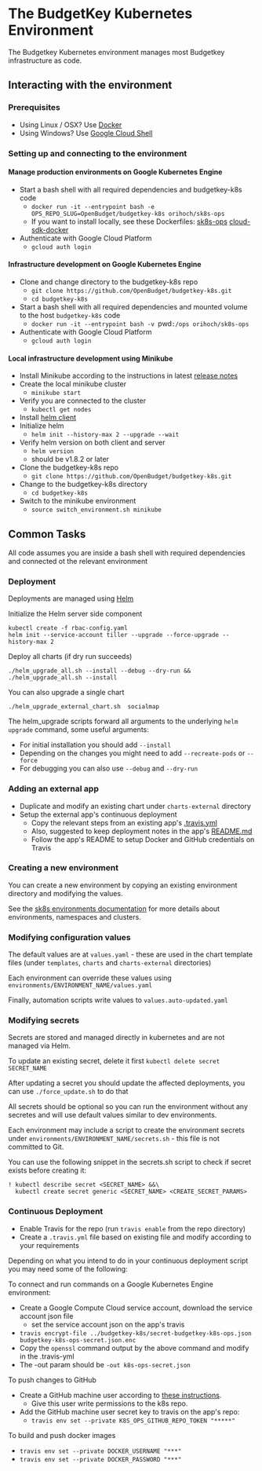 # The BudgetKey Kubernetes Environment

The Budgetkey Kubernetes environment manages most Budgetkey infrastructure as code.

## Interacting with the environment

### Prerequisites

* Using Linux / OSX? Use [Docker](https://docs.docker.com/install/)
* Using Windows? Use [Google Cloud Shell](https://cloud.google.com/shell/docs/quickstart)

### Setting up and connecting to the environment

#### Manage production environments on Google Kubernetes Engine

* Start a bash shell with all required dependencies and budgetkey-k8s code
  * `docker run -it --entrypoint bash -e OPS_REPO_SLUG=OpenBudget/budgetkey-k8s orihoch/sk8s-ops`
  * If you want to install locally, see these Dockerfiles: [sk8s-ops](https://github.com/OriHoch/sk8s-ops/blob/master/Dockerfile) [cloud-sdk-docker](https://github.com/GoogleCloudPlatform/cloud-sdk-docker/blob/master/alpine/Dockerfile)
* Authenticate with Google Cloud Platform
  * `gcloud auth login`

#### Infrastructure development on Google Kubernetes Engine

* Clone and change directory to the budgetkey-k8s repo
  * `git clone https://github.com/OpenBudget/budgetkey-k8s.git`
  * `cd budgetkey-k8s`
* Start a bash shell with all required dependencies and mounted volume to the host `budgetkey-k8s` code
  * `docker run -it --entrypoint bash -v `pwd`:/ops orihoch/sk8s-ops`
* Authenticate with Google Cloud Platform
  * `gcloud auth login`

#### Local infrastructure development using Minikube

* Install Minikube according to the instructions in latest [release notes](https://github.com/kubernetes/minikube/releases)
* Create the local minikube cluster
  * `minikube start`
* Verify you are connected to the cluster
  * `kubectl get nodes`
* Install [helm client](https://docs.helm.sh/using_helm/#installing-the-helm-client)
* Initialize helm
  * `helm init --history-max 2 --upgrade --wait`
* Verify helm version on both client and server
  * `helm version`
  * should be v1.8.2 or later
* Clone the budgetkey-k8s repo
  * `git clone https://github.com/OpenBudget/budgetkey-k8s.git`
* Change to the budgetkey-k8s directory
  * `cd budgetkey-k8s`
* Switch to the minikube environment
  * `source switch_environment.sh minikube`

## Common Tasks

All code assumes you are inside a bash shell with required dependencies and connected ot the relevant environment

### Deployment

Deployments are managed using [Helm](https://github.com/kubernetes/helm)

Initialize the Helm server side component

```
kubectl create -f rbac-config.yaml
helm init --service-account tiller --upgrade --force-upgrade --history-max 2
```

Deploy all charts (if dry run succeeds)

```
./helm_upgrade_all.sh --install --debug --dry-run && ./helm_upgrade_all.sh --install
```

You can also upgrade a single chart

```
./helm_upgrade_external_chart.sh  socialmap
```

The helm_upgrade scripts forward all arguments to the underlying `helm upgrade` command, some useful arguments:

* For initial installation you should add `--install`
* Depending on the changes you might need to add `--recreate-pods` or `--force`
* For debugging you can also use `--debug` and `--dry-run`


### Adding an external app

* Duplicate and modify an existing chart under `charts-external` directory
* Setup the external app's continuous deployment
  * Copy the relevant steps from an existing app's [.travis.yml](https://github.com/OriHoch/socialmap-app-main-page/blob/master/.travis.yml)
  * Also, suggested to keep deployment notes in the app's [README.md](https://github.com/OriHoch/socialmap-app-main-page/blob/master/README.md#deployment)
  * Follow the app's README to setup Docker and GitHub credentials on Travis

### Creating a new environment

You can create a new environment by copying an existing environment directory and modifying the values.

See the [sk8s environments documentation](https://github.com/OriHoch/sk8s/blob/master/environments/README.md#environments) for more details about environments, namespaces and clusters.

### Modifying configuration values

The default values are at `values.yaml` - these are used in the chart template files (under `templates`, `charts`  and `charts-external` directories)

Each environment can override these values using `environments/ENVIRONMENT_NAME/values.yaml`

Finally, automation scripts write values to `values.auto-updated.yaml`

### Modifying secrets

Secrets are stored and managed directly in kubernetes and are not managed via Helm.

To update an existing secret, delete it first `kubectl delete secret SECRET_NAME`

After updating a secret you should update the affected deployments, you can use `./force_update.sh` to do that

All secrets should be optional so you can run the environment without any secretes and will use default values similar to dev environments.

Each environment may include a script to create the environment secrets under `environments/ENVIRONMENT_NAME/secrets.sh` - this file is not committed to Git.

You can use the following snippet in the secrets.sh script to check if secret exists before creating it:

```
! kubectl describe secret <SECRET_NAME> &&\
  kubectl create secret generic <SECRET_NAME> <CREATE_SECRET_PARAMS>
```

### Continuous Deployment

* Enable Travis for the repo (run `travis enable` from the repo directory)
* Create a `.travis.yml` file based on existing file and modify according to your requirements

Depending on what you intend to do in your continuous deployment script you may need some of the following:

To connect and run commands on a Google Kubernetes Engine environment:

* Create a Google Compute Cloud service account, download the service account json file
    * set the service account json on the app's travis
* `travis encrypt-file ../budgetkey-k8s/secret-budgetkey-k8s-ops.json budgetkey-k8s-ops-secret.json.enc`
* Copy the `openssl` command output by the above command and modify in the .travis-yml
* The -out param should be `-out k8s-ops-secret.json`

To push changes to GitHub

* Create a GitHub machine user according to [these instructions](https://developer.github.com/v3/guides/managing-deploy-keys/#machine-users).
  * Give this user write permissions to the k8s repo.
* Add the GitHub machine user secret key to travis on the app's repo:
  * `travis env set --private K8S_OPS_GITHUB_REPO_TOKEN "*****"`

To build and push docker images

* `travis env set --private DOCKER_USERNAME "***"`
* `travis env set --private DOCKER_PASSWORD "***"`
